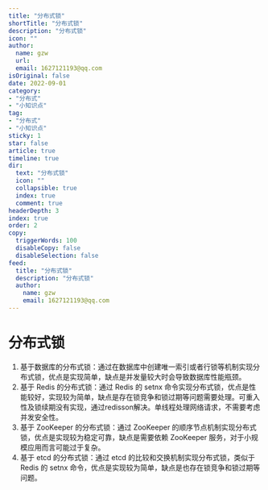 ```yaml
---
title: "分布式锁"
shortTitle: "分布式锁"
description: "分布式锁"
icon: ""
author: 
  name: gzw
  url: 
  email: 1627121193@qq.com
isOriginal: false
date: 2022-09-01
category: 
- "分布式"
- "小知识点"
tag:
- "分布式"
- "小知识点"
sticky: 1
star: false
article: true
timeline: true
dir:
  text: "分布式锁"
  icon: ""
  collapsible: true
  index: true
  comment: true
headerDepth: 3
index: true
order: 2
copy:
  triggerWords: 100
  disableCopy: false
  disableSelection: false
feed:
  title: "分布式锁"
  description: "分布式锁"
  author:
    name: gzw
    email: 1627121193@qq.com
---
```






# 分布式锁

1. 基于数据库的分布式锁：通过在数据库中创建唯一索引或者行锁等机制实现分布式锁，优点是实现简单，缺点是并发量较大时会导致数据库性能瓶颈。
2. 基于 Redis 的分布式锁：通过 Redis 的 setnx 命令实现分布式锁，优点是性能较好，实现较为简单，缺点是存在锁竞争和锁过期等问题需要处理。可重入性及锁续期没有实现，通过redisson解决。单线程处理网络请求，不需要考虑并发安全性。
3. 基于 ZooKeeper 的分布式锁：通过 ZooKeeper 的顺序节点机制实现分布式锁，优点是实现较为稳定可靠，缺点是需要依赖 ZooKeeper 服务，对于小规模应用而言可能过于复杂。
4. 基于 etcd 的分布式锁：通过 etcd 的比较和交换机制实现分布式锁，类似于 Redis 的 setnx 命令，优点是实现较为简单，缺点是也存在锁竞争和锁过期等问题。

